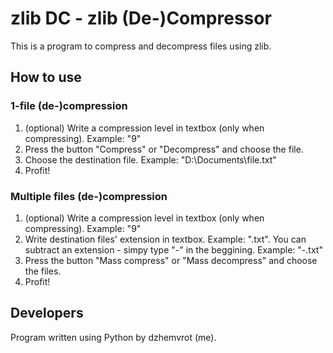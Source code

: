 # zlib DC - zlib (De-)Compressor
This is a program to compress and decompress files using zlib.

## How to use
### 1-file (de-)compression
1. (optional) Write a compression level in textbox (only when compressing). Example: "9"
2. Press the button "Compress" or "Decompress" and choose the file.
3. Choose the destination file. Example: "D:\Documents\file.txt"
4. Profit!

### Multiple files (de-)compression
1. (optional) Write a compression level in textbox (only when compressing). Example: "9"
2. Write destination files' extension in textbox. Example: ".txt". You can subtract an extension - simpy type "-" in the beggining. Example: "-.txt"
3. Press the button "Mass compress" or "Mass decompress" and choose the files.
4. Profit!

## Developers
Program written using Python by dzhemvrot (me).
